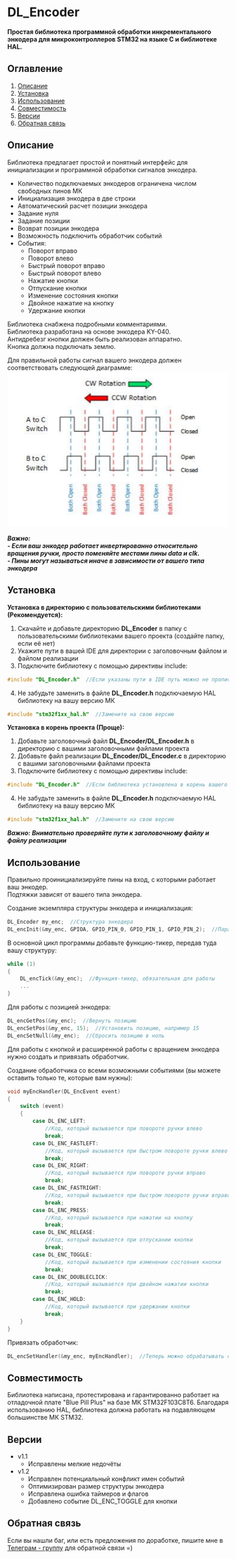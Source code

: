 # DL_Encoder
**Простая библиотека программной обработки инкрементального энкодера для микроконтроллеров STM32 на языке C и библиотеке HAL.**
## Оглавление
1. [Описание](#описание)
2. [Установка](#установка)
3. [Использование](#использование)
4. [Совместимость](#совместимость)
5. [Версии](#версии)
6. [Обратная связь](#обратная-связь)
## Описание  
Библиотека предлагает простой и понятный интерфейс для инициализации и программной обработки сигналов энкодера.
- Количество подключаемых энкодеров ограничена числом свободных пинов МК
- Инициализация энкодера в две строки
- Автоматический расчет позиции энкодера
- Задание нуля
- Задание позиции
- Возврат позиции энкодера
- Возможность подключить обработчик событий
- События:
  * Поворот вправо
  * Поворот влево
  * Быстрый поворот вправо
  * Быстрый поворот влево
  * Нажатие кнопки
  * Отпускание кнопки
  * Изменение состояния кнопки
  * Двойное нажатие на кнопку
  * Удержание кнопки

Библиотека снабжена подробными комментариями.  
Библиотека разработана на основе энкодера KY-040.  
Антидребезг кнопки должен быть реализован аппаратно.  
Кнопка должна подключать землю.

Для правильной работы сигнал вашего энкодера должен соответствовать следующей диаграмме:  
![Диаграмма сигналов энкодера](/images/diagram.png)  

***Важно:***  
***- Если ваш энкодер работает инвертированно относительно вращения ручки, просто поменяйте местами пины data и clk.***  
***- Пины могут называться иначе в зависимости от вашего типа энкодера***
## Установка
**Установка в директорию с пользовательскими библиотеками (Рекомендуется):**
 1. Скачайте и добавьте директорию **DL_Encoder** в папку с пользовательскими библиотеками вашего проекта (создайте папку, если её нет)
 2. Укажите пути в вашей IDE для директории с заголовочным файлом и файлом реализации
 3. Подключите библиотеку с помощью директивы include:
   ```c
   #include "DL_Encoder.h"  //Если указаны пути в IDE путь можно не прописывать
   ```
 4. Не забудьте заменить в файле **DL_Encoder.h** подключаемую HAL библиотеку на вашу версию МК
   ```c
   #include "stm32f1xx_hal.h"  //Замените на свою версию
   ```
**Установка в корень проекта (Проще):**
  1. Добавьте заголовочный файл **DL_Encoder/DL_Encoder.h** в директорию с вашими заголовочными файлами проекта
  2. Добавьте файл реализации **DL_Encoder/DL_Encoder.c** в директорию с вашими заголовочными файлами проекта
  3. Подключите библиотеку с помощью директивы include:
   ```c
   #include "DL_Encoder.h"  //Если библиотека установлена в корень вашего проекта
   ```
  4. Не забудьте заменить в файле **DL_Encoder.h** подключаемую HAL библиотеку на вашу версию МК
   ```c
   #include "stm32f1xx_hal.h"  //Замените на свою версию
   ```
***Важно:***
***Внимательно проверяйте пути к заголовочному файлу и файлу реализации***
## Использование
Правильно проинициализируйте пины на вход, с которыми работает ваш энкодер.  
Подтяжки зависят от вашего типа энкодера. 

Создание экземпляра структуры энкодера и инициализация:
```c
DL_Encoder my_enc;  //Структура энкодера
DL_encInit(&my_enc, GPIOA, GPIO_PIN_0, GPIO_PIN_1, GPIO_PIN_2);  //Параметры: Структура, Порт, Пин clk, Пин dt, Пин кнопки
```
В основной цикл программы добавьте функцию-тикер, передав туда вашу структуру:
```c
while (1)
{
 	DL_encTick(&my_enc);  //Функция-тикер, обязательная для работы
 	...
}
```
Для работы с позицией энкодера:
```c
DL_encGetPos(&my_enc);  //Вернуть позицию
DL_encSetPos(&my_enc, 15);  //Установить позицию, например 15
DL_encSetNull(&my_enc);  //Сбросить позицию в ноль
```
Для работы с кнопкой и расширенной работы с вращением энкодера нужно создать и привязать обработчик.  

Создание обработчика со всеми возможными событиями (вы можете оставить только те, которые вам нужны):
```c
void myEncHandler(DL_EncEvent event)
{
	switch (event)
	{
		case DL_ENC_LEFT:
			//Код, который вызывается при повороте ручки влево
			break;
		case DL_ENC_FASTLEFT:
			//Код, который вызывается при быстром повороте ручки влево
			break;
		case DL_ENC_RIGHT:
			//Код, который вызывается при повороте ручки вправо
			break;
		case DL_ENC_FASTRIGHT:
			//Код, который вызывается при быстром повороте ручки вправо
			break;
		case DL_ENC_PRESS:
			//Код, который вызывается при нажатии на кнопку
			break;
		case DL_ENC_RELEASE:
			//Код, который вызывается при отпускании кнопки
			break;
		case DL_ENC_TOGGLE:
			//Код, который вызывается при изменении состояния кнопки
			break;
		case DL_ENC_DOUBLECLICK:
			//Код, который вызывается при двойном нажатии кнопки
			break;
		case DL_ENC_HOLD:
			//Код, который вызывается при удержании кнопки
			break;
	}
}
```

Привязать обработчик:
```c
DL_encSetHandler(&my_enc, myEncHandler);  //Теперь можно обрабатывать события =)
```
## Совместимость
Библиотека написана, протестирована и гарантированно работает на отладочной плате "Blue Pill Plus" на базе МК STM32F103C8T6.
Благодаря использованию HAL, библиотека должна работать на подавляющем большинстве МК STM32.
## Версии
- v1.1
  - Исправлены мелкие недочёты
- v1.2
  - Исправлен потенциальный конфликт имен событий
  - Оптимизирован размер структуры энкодера
  - Исправлена ошибка таймеров и флагов
  - Добавлено событие DL_ENC_TOGGLE для кнопки
## Обратная связь
Если вы нашли баг, или есть предложения по доработке, пишите мне в [Телеграм - группу](https://t.me/DLeeFB) для обратной связи =)
